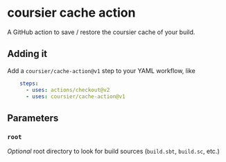 # coursier cache action

A GitHub action to save / restore the coursier cache of your build.

## Adding it

Add a `coursier/cache-action@v1` step to your YAML workflow, like
```yaml
    steps:
      - uses: actions/checkout@v2
      - uses: coursier/cache-action@v1
```

## Parameters

### `root`

*Optional* root directory to look for build sources (`build.sbt`, `build.sc`, etc.)
